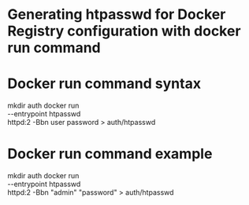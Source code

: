 # Generating htpasswd for Docker Registry configuration with docker run command

# Docker run command syntax
mkdir auth
docker run \
 --entrypoint htpasswd \
 httpd:2 -Bbn user password > auth/htpasswd

# Docker run command example
mkdir auth
docker run \
 --entrypoint htpasswd \
 httpd:2 -Bbn "admin" "password" > auth/htpasswd

